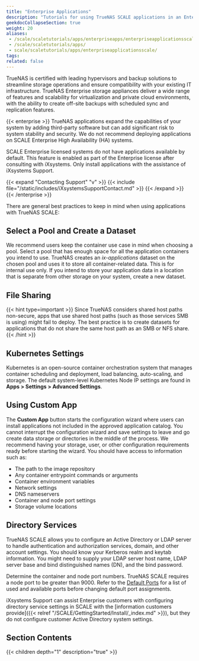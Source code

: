 ```yaml
---
title: "Enterprise Applications"
description: "Tutorials for using TrueNAS SCALE applications in an Enterprise-licensed deployment."
geekdocCollapseSection: true
weight: 20
aliases: 
 - /scale/scaletutorials/apps/enterpriseapps/enterpriseapplicationsscale/
 - /scale/scaletutorials/apps/
 - scale/scaletutorials/apps/enterpriseapplicationsscale/
tags:
related: false
---
```


TrueNAS is certified with leading hypervisors and backup solutions to streamline storage operations and ensure compatibility with your existing IT infrastructure. TrueNAS Enterprise storage appliances deliver a wide range of features and scalability for virtualization and private cloud environments, with the ability to create off-site backups with scheduled sync and replication features.

{{< enterprise >}}
TrueNAS applications expand the capabilities of your system by adding third-party software but can add significant risk to system stability and security.
We do not recommend deploying applications on SCALE Enterprise High Availability (HA) systems.

SCALE Enterprise licensed systems do not have applications available by default.
This feature is enabled as part of the Enterprise license after consulting with iXsystems.
Only install applications with the assistance of iXsystems Support.

{{< expand "Contacting Support" "v" >}}
{{< include file="/static/includes/iXsystemsSupportContact.md" >}}
{{< /expand >}}
{{< /enterprise >}}

There are general best practices to keep in mind when using applications with TrueNAS SCALE:

## Select a Pool and Create a Dataset
We recommend users keep the container use case in mind when choosing a pool. Select a pool that has enough space for all the application containers you intend to use.
TrueNAS creates an *ix-applications* dataset on the chosen pool and uses it to store all container-related data. This is for internal use only.
If you intend to store your application data in a location that is separate from other storage on your system, create a new dataset.

## File Sharing
{{< hint type=important >}}
Since TrueNAS considers shared host paths non-secure, apps that use shared host paths (such as those services SMB is using) might fail to deploy.
The best practice is to create datasets for applications that do not share the same host path as an SMB or NFS share.
{{< /hint >}}

## Kubernetes Settings
Kubernetes is an open-source container orchestration system that manages container scheduling and deployment, load balancing, auto-scaling, and storage.
The default system-level Kubernetes Node IP settings are found in **Apps > Settings > Advanced Settings**.

## Using Custom App
The **Custom App** button starts the configuration wizard where users can install applications not included in the approved application catalog.
You cannot interrupt the configuration wizard and save settings to leave and go create data storage or directories in the middle of the process.
We recommend having your storage, user, or other configuration requirements ready before starting the wizard. You should have access to information such as:

* The path to the image repository
* Any container entrypoint commands or arguments
* Container environment variables
* Network settings
* DNS nameservers
* Container and node port settings
* Storage volume locations

## Directory Services
TrueNAS SCALE allows you to configure an Active Directory or LDAP server to handle authentication and authorization services, domain, and other account settings.
You should know your Kerberos realm and keytab information.
You might need to supply your LDAP server host name, LDAP server base and bind distinguished names (DN), and the bind password.

Determine the container and node port numbers. TrueNAS SCALE requires a node port to be greater than 9000.
Refer to the [Default Ports](https://www.truenas.com/docs/references/defaultports/) for a list of used and available ports before changing default port assignments. 

iXsystems Support can assist Enterprise customers with configuring directory service settings in SCALE with the [information customers provide]({{< relref "/SCALE/GettingStarted/Install/_index.md" >}}), but they do not configure customer Active Directory system settings.

## Section Contents

{{< children depth="1" description="true" >}}
